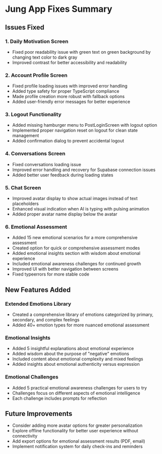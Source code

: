# Jung App Fixes Summary

## Issues Fixed

### 1. Daily Motivation Screen
- Fixed poor readability issue with green text on green background by changing text color to dark gray
- Improved contrast for better accessibility and readability

### 2. Account Profile Screen
- Fixed profile loading issues with improved error handling
- Added type safety for proper TypeScript compliance
- Made profile creation more robust with fallback options
- Added user-friendly error messages for better experience

### 3. Logout Functionality
- Added missing hamburger menu to PostLoginScreen with logout option
- Implemented proper navigation reset on logout for clean state management
- Added confirmation dialog to prevent accidental logout

### 4. Conversations Screen
- Fixed conversations loading issue
- Improved error handling and recovery for Supabase connection issues
- Added better user feedback during loading states

### 5. Chat Screen
- Improved avatar display to show actual images instead of text placeholders
- Enhanced visual indication when AI is typing with pulsing animation
- Added proper avatar name display below the avatar

### 6. Emotional Assessment
- Added 15 new emotional scenarios for a more comprehensive assessment
- Created option for quick or comprehensive assessment modes
- Added emotional insights section with wisdom about emotional experience
- Included emotional awareness challenges for continued growth
- Improved UI with better navigation between screens
- Fixed typeerrors for more stable code

## New Features Added

### Extended Emotions Library
- Created a comprehensive library of emotions categorized by primary, secondary, and complex feelings
- Added 40+ emotion types for more nuanced emotional assessment

### Emotional Insights
- Added 5 insightful explanations about emotional experience
- Added wisdom about the purpose of "negative" emotions
- Included content about emotional complexity and mixed feelings
- Added insights about emotional authenticity versus expression

### Emotional Challenges
- Added 5 practical emotional awareness challenges for users to try
- Challenges focus on different aspects of emotional intelligence
- Each challenge includes prompts for reflection

## Future Improvements
- Consider adding more avatar options for greater personalization
- Explore offline functionality for better user experience without connectivity
- Add export options for emotional assessment results (PDF, email)
- Implement notification system for daily check-ins and reminders
